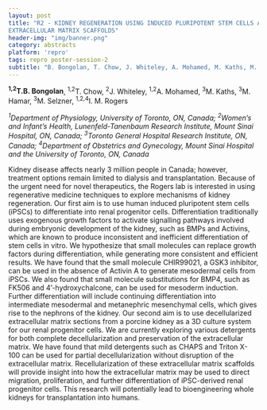 ```yaml
---
layout: post
title: "R2 - KIDNEY REGENERATION USING INDUCED PLURIPOTENT STEM CELLS AND
EXTRACELLULAR MATRIX SCAFFOLDS"
header-img: "img/banner.png"
category: abstracts
platform: 'repro'
tags: repro poster-session-2
subtitle: "B. Bongolan, T. Chow, J. Whiteley, A. Mohamed, M. Kaths, M. Hamar, M. Selzner, I. M. Rogers"
---
```

__<sup>1,2</sup>T.B. Bongolan__, <sup>1,2</sup>T. Chow, <sup>2</sup>J. Whiteley, <sup>1,2</sup>A. Mohamed,
<sup>3</sup>M. Kaths, <sup>3</sup>M. Hamar, <sup>3</sup>M. Selzner, <sup>1,2,4</sup>I. M. Rogers

_<sup>1</sup>Department of Physiology, University of Toronto, ON, Canada;
<sup>2</sup>Women’s and Infant’s Health, Lunenfeld-Tanenbaum Research Institute,
Mount Sinai Hospital, ON, Canada; <sup>3</sup>Toronto General Hospital Research
Institute, ON, Canada; <sup>4</sup>Department of Obstetrics and Gynecology, Mount
Sinai Hospital and the University of Toronto, ON, Canada_

Kidney disease affects nearly 3 million people in Canada; however,
treatment options remain limited to dialysis and transplantation.
Because of the urgent need for novel therapeutics, the Rogers lab is
interested in using regenerative medicine techniques to explore
mechanisms of kidney regeneration. Our first aim is to use human induced
pluripotent stem cells (iPSCs) to differentiate into renal progenitor
cells. Differentiation traditionally uses exogenous growth factors to
activate signalling pathways involved during embryonic development of
the kidney, such as BMPs and Activins, which are known to produce
inconsistent and inefficient differentiation of stem cells in vitro. We
hypothesize that small molecules can replace growth factors during
differentiation, while generating more consistent and efficient results.
We have found that the small molecule CHIR99021, a GSK3 inhibitor, can
be used in the absence of Activin A to generate mesodermal cells from
iPSCs. We also found that small molecule substitutions for BMP4, such as
FK506 and 4’-hydroxychalcone, can be used for mesoderm induction.
Further differentiation will include continuing differentiation into
intermediate mesodermal and metanephric mesenchymal cells, which gives
rise to the nephrons of the kidney. Our second aim is to use
decellularized extracellular matrix sections from a porcine kidney as a
3D culture system for our renal progenitor cells. We are currently
exploring various detergents for both complete decellularization and
preservation of the extracellular matrix. We have found that mild
detergents such as CHAPS and Triton X-100 can be used for partial
decellularization without disruption of the extracellular matrix.
Recellularization of these extracellular matrix scaffolds will provide
insight into how the extracellular matrix may be used to direct
migration, proliferation, and further differentiation of iPSC-derived
renal progenitor cells. This research will potentially lead to
bioengineering whole kidneys for transplantation into humans.
